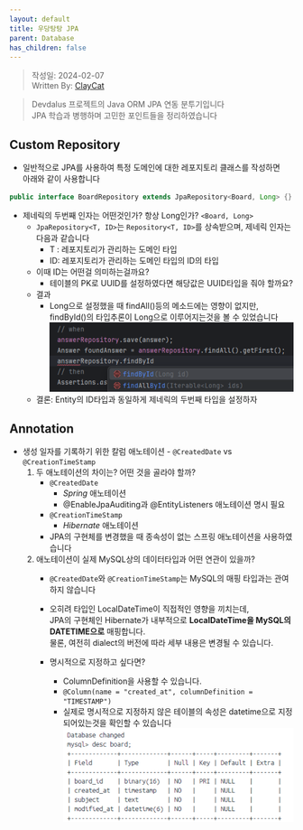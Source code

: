 ```yaml
---
layout: default
title: 우당탕탕 JPA
parent: Database
has_children: false
---
```


> 작성일: 2024-02-07  
> Written By: [ClayCat](https://github.com/claycat)

> Devdalus 프로젝트의 Java ORM JPA 연동 분투기입니다  
  JPA 학습과 병행하며 고민한 포인트들을 정리하였습니다

## Custom Repository
* 일반적으로 JPA를 사용하여 특정 도메인에 대한 레포지토리 클래스를 작성하면  
  아래와 같이 사용합니다
```java
public interface BoardRepository extends JpaRepository<Board, Long> {}
```
* 제네릭의 두번째 인자는 어떤것인가? 항상 Long인가? `<Board, Long>`
    * `JpaRepository<T, ID>`는 `Repository<T, ID>`를 상속받으며, 제네릭 인자는 다음과 같습니다
        * T : 레포지토리가 관리하는 도메인 타입
        * ID: 레포지토리가 관리하는 도메인 타입의 ID의 타입 
    * 이때 ID는 어떤걸 의미하는걸까요?   
        * 테이블의 PK로 UUID를 설정하였다면 해당값은 UUID타입을 줘야 할까요?
    * 결과
        * Long으로 설정했을 때 findAll()등의 메소드에는 영향이 없지만,  
          findById()의 타입추론이 Long으로 이루어지는것을 볼 수 있었습니다![alt text](test_code1.png)
    * 결론: Entity의 ID타입과 동일하게 제네릭의 두번째 타입을 설정하자

## Annotation
* 생성 일자를 기록하기 위한 칼럼 애노테이션 - `@CreatedDate` vs `@CreationTimeStamp`
    1. 두 애노테이션의 차이는? 어떤 것을 골라야 할까?
        * `@CreatedDate`
            * *Spring* 애노테이션
            * @EnableJpaAuditing과 @EntityListeners 애노테이션 명시 필요
        * `@CreationTimeStamp`
            * *Hibernate* 애노테이션
        * JPA의 구현체를 변경했을 때 종속성이 없는 스프링 애노테이션을 사용하였습니다
    2. 애노테이션이 실제 MySQL상의 데이터타입과 어떤 연관이 있을까?
        * `@CreatedDate`와 `@CreationTimeStamp`는 MySQL의 매핑 타입과는 관여하지 않습니다
        * 오히려 타입인 LocalDateTime이 직접적인 영향을 끼치는데,  
          JPA의 구현체인 Hibernate가 내부적으로 **LocalDateTime을 MySQL의 DATETIME으로** 매핑합니다.  
          물론, 여전히 dialect의 버전에 따라 세부 내용은 변경될 수 있습니다.
        
        * 명시적으로 지정하고 싶다면?
            * ColumnDefinition을 사용할 수 있습니다.
            * `@Column(name = "created_at", columnDefinition = "TIMESTAMP")`
            * 실제로 명시적으로 지정하지 않은 테이블의 속성은 datetime으로 지정되어있는것을 확인할 수 있습니다  
            ![alt text](datetime_timestamp.png)
